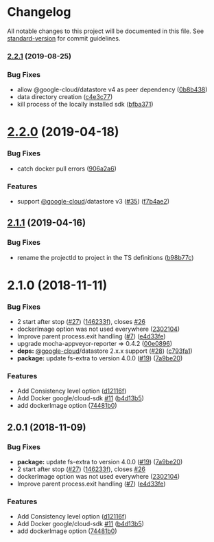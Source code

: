 # Changelog

All notable changes to this project will be documented in this file. See [standard-version](https://github.com/conventional-changelog/standard-version) for commit guidelines.

### [2.2.1](https://github.com/ert78gb/google-datastore-emulator/compare/v2.2.0...v2.2.1) (2019-08-25)


### Bug Fixes

* allow @google-cloud/datastore v4 as peer dependency ([0b8b438](https://github.com/ert78gb/google-datastore-emulator/commit/0b8b438))
* data directory creation ([c4e3c77](https://github.com/ert78gb/google-datastore-emulator/commit/c4e3c77))
* kill process of the locally installed sdk ([bfba371](https://github.com/ert78gb/google-datastore-emulator/commit/bfba371))

<a name="2.2.0"></a>
# [2.2.0](https://github.com/ert78gb/google-datastore-emulator/compare/v2.1.1...v2.2.0) (2019-04-18)


### Bug Fixes

* catch docker pull errors ([906a2a6](https://github.com/ert78gb/google-datastore-emulator/commit/906a2a6))


### Features

* support [@google-cloud](https://github.com/google-cloud)/datastore v3 ([#35](https://github.com/ert78gb/google-datastore-emulator/issues/35)) ([f7b4ae2](https://github.com/ert78gb/google-datastore-emulator/commit/f7b4ae2))



<a name="2.1.1"></a>
## [2.1.1](https://github.com/ert78gb/google-datastore-emulator/compare/v2.1.0...v2.1.1) (2019-04-16)


### Bug Fixes

* rename the projectId to project in the TS definitions ([b98b77c](https://github.com/ert78gb/google-datastore-emulator/commit/b98b77c))



<a name="2.1.0"></a>
# 2.1.0 (2018-11-11)


### Bug Fixes

* 2 start after stop ([#27](https://github.com/ert78gb/google-datastore-emulator/issues/27)) ([146233f](https://github.com/ert78gb/google-datastore-emulator/commit/146233f)), closes [#26](https://github.com/ert78gb/google-datastore-emulator/issues/26)
* dockerImage option was not used everywhere ([2302104](https://github.com/ert78gb/google-datastore-emulator/commit/2302104))
* Improve parent process.exit handling ([#7](https://github.com/ert78gb/google-datastore-emulator/issues/7)) ([e4d33fe](https://github.com/ert78gb/google-datastore-emulator/commit/e4d33fe))
* upgrade mocha-appveyor-reporter => 0.4.2 ([00e0896](https://github.com/ert78gb/google-datastore-emulator/commit/00e0896))
* **deps:** [@google-cloud](https://github.com/google-cloud)/datastore 2.x.x support ([#28](https://github.com/ert78gb/google-datastore-emulator/issues/28)) ([c793fa1](https://github.com/ert78gb/google-datastore-emulator/commit/c793fa1))
* **package:** update fs-extra to version 4.0.0 ([#19](https://github.com/ert78gb/google-datastore-emulator/issues/19)) ([7a9be20](https://github.com/ert78gb/google-datastore-emulator/commit/7a9be20))


### Features

* Add Consistency level option ([d12116f](https://github.com/ert78gb/google-datastore-emulator/commit/d12116f))
* Add Docker google/cloud-sdk [#11](https://github.com/ert78gb/google-datastore-emulator/issues/11) ([b4d13b5](https://github.com/ert78gb/google-datastore-emulator/commit/b4d13b5))
* add dockerImage option ([74481b0](https://github.com/ert78gb/google-datastore-emulator/commit/74481b0))



<a name="2.0.1"></a>
## 2.0.1 (2018-11-09)


### Bug Fixes

* **package:** update fs-extra to version 4.0.0 ([#19](https://github.com/ert78gb/google-datastore-emulator/issues/19)) ([7a9be20](https://github.com/ert78gb/google-datastore-emulator/commit/7a9be20))
* 2 start after stop ([#27](https://github.com/ert78gb/google-datastore-emulator/issues/27)) ([146233f](https://github.com/ert78gb/google-datastore-emulator/commit/146233f)), closes [#26](https://github.com/ert78gb/google-datastore-emulator/issues/26)
* dockerImage option was not used everywhere ([2302104](https://github.com/ert78gb/google-datastore-emulator/commit/2302104))
* Improve parent process.exit handling ([#7](https://github.com/ert78gb/google-datastore-emulator/issues/7)) ([e4d33fe](https://github.com/ert78gb/google-datastore-emulator/commit/e4d33fe))


### Features

* Add Consistency level option ([d12116f](https://github.com/ert78gb/google-datastore-emulator/commit/d12116f))
* Add Docker google/cloud-sdk [#11](https://github.com/ert78gb/google-datastore-emulator/issues/11) ([b4d13b5](https://github.com/ert78gb/google-datastore-emulator/commit/b4d13b5))
* add dockerImage option ([74481b0](https://github.com/ert78gb/google-datastore-emulator/commit/74481b0))
